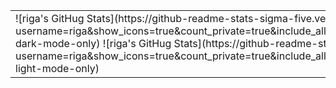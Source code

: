 <table> 
  <tr style="border:0px">
    <td>
      ![riga's GitHug Stats](https://github-readme-stats-sigma-five.vercel.app/api?username=riga&show_icons=true&count_private=true&include_all_commits=true&hide_title=true&hide_border=true&theme=nord#gh-dark-mode-only)
      ![riga's GitHug Stats](https://github-readme-stats-sigma-five.vercel.app/api?username=riga&show_icons=true&count_private=true&include_all_commits=true&hide_title=true&hide_border=true&theme=default#gh-light-mode-only)
    </td>
    <td>
      <img align="center" src="https://github-readme-stats.vercel.app/api/top-langs/?username=riga&layout=compact&hide_border=true&theme=nord#gh-dark-mode-only" />
      <img align="center" src="https://github-readme-stats.vercel.app/api/top-langs/?username=riga&layout=compact&hide_border=true&theme=default#gh-light-mode-only" />
    </td>
  </tr>
</table>
